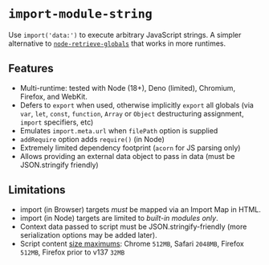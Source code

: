 # `import-module-string`

Use `import('data:')` to execute arbitrary JavaScript strings. A simpler alternative to [`node-retrieve-globals`](https://github.com/zachleat/node-retrieve-globals/) that works in more runtimes.

## Features

- Multi-runtime: tested with Node (18+), Deno (limited), Chromium, Firefox, and WebKit.
- Defers to `export` when used, otherwise implicitly `export` all globals (via `var`, `let`, `const`, `function`, `Array` or `Object` destructuring assignment, `import` specifiers, etc)
- Emulates `import.meta.url` when `filePath` option is supplied
- `addRequire` option adds `require()` (in Node)
- Extremely limited dependency footprint (`acorn` for JS parsing only)
- Allows providing an external data object to pass in data (must be JSON.stringify friendly)

## Limitations

- import (in Browser) targets _must_ be mapped via an Import Map in HTML.
- import (in Node) targets are limited to _built-in modules only_.
- Context data passed to script must be JSON.stringify-friendly (more serialization options may be added later).
- Script content [size maximums](https://developer.mozilla.org/en-US/docs/Web/URI/Reference/Schemes/data#length_limitations): Chrome `512MB`, Safari `2048MB`, Firefox `512MB`, Firefox prior to v137 `32MB`